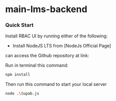# main-lms-backend

### Quick Start

Install RBAC UI by running either of the following:

- Install NodeJS LTS from [NodeJs Official Page]

can access the Github repository at link: 

Run in terminal this command:

```bash
npm install
```

Then run this command to start your local server

```bash
node .\Supab.js
